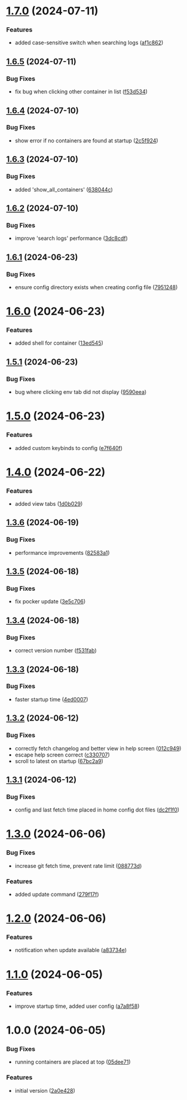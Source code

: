# [1.7.0](https://github.com/pommee/Pocker/compare/v1.6.5...v1.7.0) (2024-07-11)


### Features

* added case-sensitive switch when searching logs ([af1c862](https://github.com/pommee/Pocker/commit/af1c86213bcb774351500b3a9c98aa5f850162e9))

## [1.6.5](https://github.com/pommee/Pocker/compare/v1.6.4...v1.6.5) (2024-07-11)


### Bug Fixes

* fix bug when clicking other container in list ([f53d534](https://github.com/pommee/Pocker/commit/f53d534ef44c01e93c19bd2c5f2d1103da8e5bfc))

## [1.6.4](https://github.com/pommee/Pocker/compare/v1.6.3...v1.6.4) (2024-07-10)


### Bug Fixes

* show error if no containers are found at startup ([2c5f924](https://github.com/pommee/Pocker/commit/2c5f924a071c3dc4dfc9bb7e42a6d1faa38e60e3))

## [1.6.3](https://github.com/pommee/Pocker/compare/v1.6.2...v1.6.3) (2024-07-10)


### Bug Fixes

* added 'show_all_containers' ([638044c](https://github.com/pommee/Pocker/commit/638044cac6fabbbdea57b766367cab89ac37fb42))

## [1.6.2](https://github.com/pommee/Pocker/compare/v1.6.1...v1.6.2) (2024-07-10)


### Bug Fixes

* improve 'search logs' performance ([3dc8cdf](https://github.com/pommee/Pocker/commit/3dc8cdfda31a4e3565715fc9d4f31b7ac2aa521c))

## [1.6.1](https://github.com/pommee/Pocker/compare/v1.6.0...v1.6.1) (2024-06-23)


### Bug Fixes

* ensure config directory exists when creating config file ([7951248](https://github.com/pommee/Pocker/commit/7951248fb328f6dddd28df0c255fb7d26293d2f5))

# [1.6.0](https://github.com/pommee/Pocker/compare/v1.5.1...v1.6.0) (2024-06-23)


### Features

* added shell for container ([13ed545](https://github.com/pommee/Pocker/commit/13ed545f63e35d4fbcaa0847acfbed22d8bceca7))

## [1.5.1](https://github.com/pommee/Pocker/compare/v1.5.0...v1.5.1) (2024-06-23)


### Bug Fixes

* bug where clicking env tab did not display ([9590eea](https://github.com/pommee/Pocker/commit/9590eea1263312a4ef5b2c6f3d4ef16473ad0774))

# [1.5.0](https://github.com/pommee/Pocker/compare/v1.4.0...v1.5.0) (2024-06-23)


### Features

* added custom keybinds to config ([e7f640f](https://github.com/pommee/Pocker/commit/e7f640f78625cee724181c3e0f18c0ecaedfd177))

# [1.4.0](https://github.com/pommee/Pocker/compare/v1.3.6...v1.4.0) (2024-06-22)


### Features

* added view tabs ([1d0b029](https://github.com/pommee/Pocker/commit/1d0b029af937714f4695f4c8a83c2be461ad67e6))

## [1.3.6](https://github.com/pommee/Pocker/compare/v1.3.5...v1.3.6) (2024-06-19)


### Bug Fixes

* performance improvements ([82583a1](https://github.com/pommee/Pocker/commit/82583a1a8be955fff7584a3689f5fa51a2894860))

## [1.3.5](https://github.com/pommee/Pocker/compare/v1.3.4...v1.3.5) (2024-06-18)


### Bug Fixes

* fix pocker update ([3e5c706](https://github.com/pommee/Pocker/commit/3e5c7063fccb958028697e76d16c7133a6fdc032))

## [1.3.4](https://github.com/pommee/Pocker/compare/v1.3.3...v1.3.4) (2024-06-18)


### Bug Fixes

* correct version number ([f531fab](https://github.com/pommee/Pocker/commit/f531fab451ad61f85a920cd682abd2cb53706392))

## [1.3.3](https://github.com/pommee/Pocker/compare/v1.3.2...v1.3.3) (2024-06-18)


### Bug Fixes

* faster startup time ([4ed0007](https://github.com/pommee/Pocker/commit/4ed000721e4d7bd3f282077b606259d9e1517e2f))

## [1.3.2](https://github.com/pommee/Pocker/compare/v1.3.1...v1.3.2) (2024-06-12)


### Bug Fixes

* correctly fetch changelog and better view in help screen ([012c949](https://github.com/pommee/Pocker/commit/012c9491f7e38039dabec92be9cee09e847218d7))
* escape help screen correct ([c330707](https://github.com/pommee/Pocker/commit/c3307079914ee7de2caa3cffe1476409d7368769))
* scroll to latest on startup ([67bc2a9](https://github.com/pommee/Pocker/commit/67bc2a9e20e5fb1a68ac6edff6182332f687d6a5))

## [1.3.1](https://github.com/pommee/Pocker/compare/v1.3.0...v1.3.1) (2024-06-12)


### Bug Fixes

* config and last fetch time placed in home config dot files ([dc2f1f0](https://github.com/pommee/Pocker/commit/dc2f1f02dffef1854ef94603d58ae590fd1fbd94))

# [1.3.0](https://github.com/pommee/Pocker/compare/v1.2.0...v1.3.0) (2024-06-06)


### Bug Fixes

* increase git fetch time, prevent rate limit ([088773d](https://github.com/pommee/Pocker/commit/088773d213c90d2d47446ac45571a320fe291a47))


### Features

* added update command ([279f17f](https://github.com/pommee/Pocker/commit/279f17f5f36c72afadb9d305ff8d85000d3d7f14))

# [1.2.0](https://github.com/pommee/Pocker/compare/v1.1.0...v1.2.0) (2024-06-06)


### Features

* notification when update available ([a83734e](https://github.com/pommee/Pocker/commit/a83734e0b8da4be833ea1cb683e7209d84dcbe3a))

# [1.1.0](https://github.com/pommee/Pocker/compare/v1.0.0...v1.1.0) (2024-06-05)


### Features

* improve startup time, added user config ([a7a8f58](https://github.com/pommee/Pocker/commit/a7a8f584bf0a91e539c46989dcff75184c970a83))

# 1.0.0 (2024-06-05)


### Bug Fixes

* running containers are placed at top ([05dee71](https://github.com/pommee/Pocker/commit/05dee718dbc5b9d821e9c313e49c4bc6ba2e9600))


### Features

* initial version ([2a0e428](https://github.com/pommee/Pocker/commit/2a0e428369c9c09f7fb0cca80309dea9467252ac))
